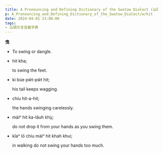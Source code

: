 ```yaml
---
title: A Pronouncing and Defining Dictionary of the Swatow Dialect (汕頭方言音義字典) / hit
p: A_Pronouncing_and_Defining_Dictionary_of_the_Swatow_Dialect/w/hit
date: 2024-04-01 23:00:00
tags: 
- 汕頭方言音義字典
---
```



**曳**
- To swing or dangle.

- hit kha;

  to swing the feet.

- ki búe pŵt-pŵt hit;

  his tail keeps wagging.

- chíu hit-a-hit;

  the hands swinging carelessly.

- màiⁿ hit ka-lâuh khṳ̀;

  do not drop it from your hands as you swing them.

- kîaⁿ lō chíu màiⁿ hit khah khui;

  in walking do not swing your hands too much.